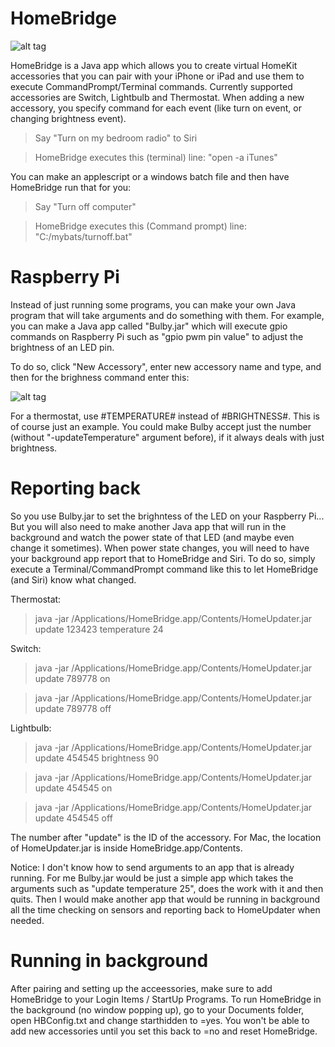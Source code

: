 # HomeBridge

![alt tag](http://i.imgur.com/6aprujn.png)

HomeBridge is a Java app which allows you to create virtual HomeKit accessories that you can pair with your iPhone or iPad and use them to execute CommandPrompt/Terminal commands. Currently supported accessories are Switch, Lightbulb and Thermostat. When adding a new accessory, you specify command for each event (like turn on event, or changing brightness event).

>Say "Turn on my bedroom radio" to Siri

>  HomeBridge executes this (terminal) line: "open -a iTunes"

You can make an applescript or a windows batch file and then have HomeBridge run that for you:

>Say "Turn off computer"

>  HomeBridge executes this (Command prompt) line: "C:/mybats/turnoff.bat"

# Raspberry Pi

Instead of just running some programs, you can make your own Java program that will take arguments and do something with them. For example, you can make a Java app called "Bulby.jar" which will execute gpio commands on Raspberry Pi such as "gpio pwm pin value" to adjust the brightness of an LED pin.

To do so, click "New Accessory", enter new accessory name and type, and then for the brighness command enter this:

![alt tag](http://i.imgur.com/ci4NLNh.png)

For a thermostat, use #TEMPERATURE# instead of #BRIGHTNESS#. This is of course just an example. You could make Bulby accept just the number (without "-updateTemperature" argument before), if it always deals with just brightness.

# Reporting back

So you use Bulby.jar to set the brighntess of the LED on your Raspberry Pi... But you will also need to make another Java app that will run in the background and watch the power state of that LED (and maybe even change it sometimes). When power state changes, you will need to have your background app report that to HomeBridge and Siri. To do so, simply execute a Terminal/CommandPrompt command like this to let HomeBridge (and Siri) know what changed.

Thermostat:
> java -jar /Applications/HomeBridge.app/Contents/HomeUpdater.jar update 123423 temperature 24 

Switch:
> java -jar /Applications/HomeBridge.app/Contents/HomeUpdater.jar update 789778 on

> java -jar /Applications/HomeBridge.app/Contents/HomeUpdater.jar update 789778 off

Lightbulb:
> java -jar /Applications/HomeBridge.app/Contents/HomeUpdater.jar update 454545 brightness 90

> java -jar /Applications/HomeBridge.app/Contents/HomeUpdater.jar update 454545 on

> java -jar /Applications/HomeBridge.app/Contents/HomeUpdater.jar update 454545 off

The number after "update" is the ID of the accessory. For Mac, the location of HomeUpdater.jar is inside HomeBridge.app/Contents.

Notice: I don't know how to send arguments to an app that is already running. For me Bulby.jar would be just a simple app which takes the arguments such as "update temperature 25", does the work with it and then quits. Then I would make another app that would be running in background all the time checking on sensors and reporting back to HomeUpdater when needed.

# Running in background

After pairing and setting up the acceessories, make sure to add HomeBridge to your Login Items / StartUp Programs. To run HomeBridge in the background (no window popping up), go to your Documents folder, open HBConfig.txt and change starthidden to =yes. You won't be able to add new accessories until you set this back to =no and reset HomeBridge.
